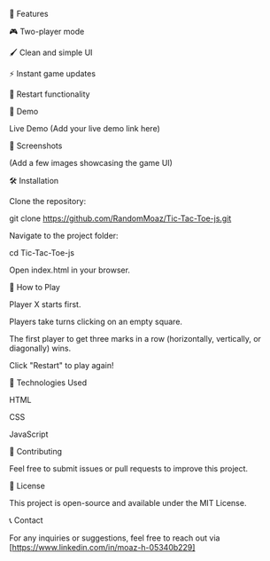 
🚀 Features

🎮 Two-player mode

🖌️ Clean and simple UI

⚡ Instant game updates

🔄 Restart functionality

🎥 Demo

Live Demo (Add your live demo link here)

📸 Screenshots

(Add a few images showcasing the game UI)

🛠️ Installation

Clone the repository:

git clone https://github.com/RandomMoaz/Tic-Tac-Toe-js.git

Navigate to the project folder:

cd Tic-Tac-Toe-js

Open index.html in your browser.

📜 How to Play

Player X starts first.

Players take turns clicking on an empty square.

The first player to get three marks in a row (horizontally, vertically, or diagonally) wins.

Click "Restart" to play again!

📌 Technologies Used

HTML

CSS

JavaScript

🤝 Contributing

Feel free to submit issues or pull requests to improve this project.

📜 License

This project is open-source and available under the MIT License.

📞 Contact

For any inquiries or suggestions, feel free to reach out via [https://www.linkedin.com/in/moaz-h-05340b229]

